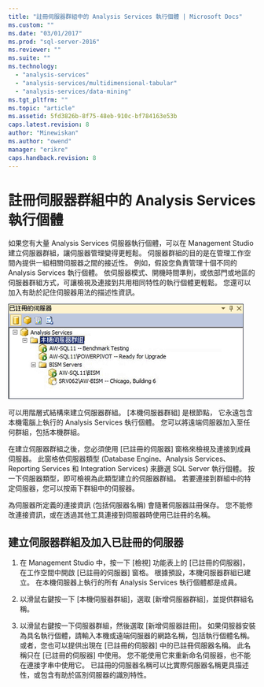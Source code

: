 ```yaml
---
title: "註冊伺服器群組中的 Analysis Services 執行個體 | Microsoft Docs"
ms.custom: ""
ms.date: "03/01/2017"
ms.prod: "sql-server-2016"
ms.reviewer: ""
ms.suite: ""
ms.technology: 
  - "analysis-services"
  - "analysis-services/multidimensional-tabular"
  - "analysis-services/data-mining"
ms.tgt_pltfrm: ""
ms.topic: "article"
ms.assetid: 5fd3826b-8f75-48eb-910c-bf784163e53b
caps.latest.revision: 8
author: "Minewiskan"
ms.author: "owend"
manager: "erikre"
caps.handback.revision: 8
---
```

# 註冊伺服器群組中的 Analysis Services 執行個體
  如果您有大量 Analysis Services 伺服器執行個體，可以在 Management Studio 建立伺服器群組，讓伺服器管理變得更輕鬆。 伺服器群組的目的是在管理工作空間內提供一組相關伺服器之間的接近性。 例如，假設您負責管理十個不同的 Analysis Services 執行個體。 依伺服器模式、開機時間準則，或依部門或地區的伺服器群組方式，可讓檢視及連接到共用相同特性的執行個體更輕鬆。 您還可以加入有助於記住伺服器用法的描述性資訊。  
  
 ![具有成員伺服器之已註冊的伺服器窗格](../../analysis-services/instances/media/ssas-ssms-registerserver.gif "具有成員伺服器之已註冊的伺服器窗格")  
  
 可以用階層式結構來建立伺服器群組。 [本機伺服器群組] 是根節點， 它永遠包含本機電腦上執行的 Analysis Services 執行個體。 您可以將遠端伺服器加入至任何群組，包括本機群組。  
  
 在建立伺服器群組之後，您必須使用 [已註冊的伺服器] 窗格來檢視及連接到成員伺服器。 此窗格依伺服器類型 (Database Engine、Analysis Services、Reporting Services 和 Integration Services) 來篩選 SQL Server 執行個體。 按一下伺服器類型，即可檢視為此類型建立的伺服器群組。 若要連接到群組中的特定伺服器，您可以按兩下群組中的伺服器。  
  
 為伺服器所定義的連接資訊 (包括伺服器名稱) 會隨著伺服器註冊保存。 您不能修改連接資訊，或在透過其他工具連接到伺服器時使用已註冊的名稱。  
  
## 建立伺服器群組及加入已註冊的伺服器  
  
1.  在 Management Studio 中，按一下 [檢視] 功能表上的 [已註冊的伺服器]，在工作空間中開啟 [已註冊的伺服器] 窗格。 根據預設，本機伺服器群組已建立。 在本機伺服器上執行的所有 Analysis Services 執行個體都是成員。  
  
2.  以滑鼠右鍵按一下 [本機伺服器群組]，選取 [新增伺服器群組]，並提供群組名稱。  
  
3.  以滑鼠右鍵按一下伺服器群組，然後選取 [新增伺服器註冊]。 如果伺服器安裝為具名執行個體，請輸入本機或遠端伺服器的網路名稱，包括執行個體名稱。 或者，您也可以提供出現在 [已註冊的伺服器] 中的已註冊伺服器名稱。 此名稱只在 [已註冊的伺服器] 中使用。 您不能使用它來重新命名伺服器，也不能在連接字串中使用它。 已註冊的伺服器名稱可以比實際伺服器名稱更具描述性，或包含有助於區別伺服器的識別特性。  
  
  